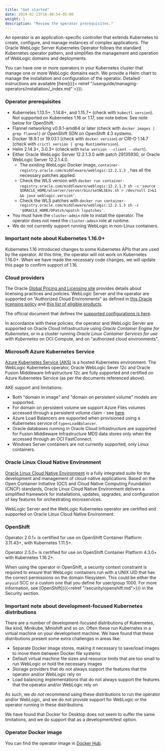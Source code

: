 ```yaml
---
title: "Get started"
date: 2019-02-23T16:40:54-05:00
weight: 1
description: "Review the operator prerequisites."
---
```


An operator is an application-specific controller that extends Kubernetes to create, configure, and manage instances
of complex applications. The Oracle WebLogic Server Kubernetes Operator follows the standard Kubernetes operator pattern, and
simplifies the management and operation of WebLogic domains and deployments.

You can have one or more operators in your Kubernetes cluster that manage one or more WebLogic domains each.
We provide a Helm chart to manage the installation and configuration of the operator.
Detailed instructions are available [here]({{< relref "/userguide/managing-operators/installation/_index.md" >}}).


### Operator prerequisites

* Kubernetes 1.13.5+, 1.14.8+, and 1.15.7+  (check with `kubectl version`).  Not supported on Kubernetes 1.16 or 1.17, see note below.
  See note below for OpenShift.
* Flannel networking v0.9.1-amd64 or later (check with `docker images | grep flannel`) *or* OpenShift SDN on OpenShift 4.3 systems.
* Docker 18.9.1 or 19.03.1 (check with `docker version`) *or* CRI-O 1.14.7 (check with `crictl version | grep RuntimeVersion`).
* Helm 2.14.3+, 3.0.3+ (check with `helm version --client --short`).
* Either Oracle WebLogic Server 12.2.1.3.0 with patch 29135930, or Oracle WebLogic Server 12.2.1.4.0.
   * The existing WebLogic Docker image, `container-registry.oracle.com/middleware/weblogic:12.2.1.3 `,
   has all the necessary patches applied.
   * Check the WLS version with `docker run container-registry.oracle.com/middleware/weblogic:12.2.1.3 sh -c` `'source $ORACLE_HOME/wlserver/server/bin/setWLSEnv.sh > /dev/null 2>&1 && java weblogic.version'`.
   * Check the WLS patches with `docker run container-registry.oracle.com/middleware/weblogic:12.2.1.3 sh -c` `'$ORACLE_HOME/OPatch/opatch lspatches'`.
* You must have the `cluster-admin` role to install the operator.  The operator does 
  not need the `cluster-admin` role at runtime.
* We do not currently support running WebLogic in non-Linux containers.

### Important note about Kubernetes 1.16.0+

Kubernetes 1.16 introduced changes to some Kubernetes APIs that are used by the operator.
At this time, the operator will not work on Kubernetes 1.16.0+.
When we have made the necessary code changes, we will update this page to confirm support of 1.16.

### Cloud providers

The Oracle [Global Pricing and Licensing site](https://www.oracle.com/corporate/pricing/specialty-topics.html)
provides details about licensing practices and policies.
WebLogic Server and the operator are supported on "Authorized Cloud Environments" as defined in
[this Oracle licensing policy](https://www.oracle.com/assets/cloud-licensing-070579.pdf) and
[this list of eligible products](http://www.oracle.com/us/corporate/pricing/authorized-cloud-environments-3493562.pdf).

The official document that defines the [supported configurations is here](https://www.oracle.com/middleware/technologies/ias/oracleas-supported-virtualization.html).

In accordance with these policies, the operator and WebLogic Server are supported on Oracle Cloud
Infrastructure using *Oracle Container Engine for Kubernetes*, or in a cluster running *Oracle Linux
Container Services for use with Kubernetes* on OCI Compute, and on "authorized cloud environments".

### Microsoft Azure Kubernetes Service

[Azure Kubernetes Service (AKS)](https://docs.microsoft.com/en-us/azure/aks/) is a hosted Kubernetes environment.  The WebLogic Kubernetes
operator, Oracle WebLogic Sever 12c and Oracle Fusion Middleware Infrastructure 12c are fully supported and certified on Azure Kubernetes Service (as per the documents
referenced above). 

AKE support and limitations: 

* Both "domain in image" and "domain on persistent volume" models are supported.  
* For domain on persistent volume we support Azure Files volumes accessed through 
  a persistent volume claim - see [here](https://docs.microsoft.com/en-us/azure/aks/azure-files-volume).
* Azure Load Balancers are supported when provisioned using a Kubernetes service of `type=LoadBalancer`.
* Oracle databases running in Oracle Cloud Infrastructure are supported for Fusion Middleware 
  Infrastructure MDS data stores only when the accessed through an OCI FastConnect.
* Windows Server containers are not currently supported, only Linux containers.

### Oracle Linux Cloud Native Environment

[Oracle Linux Cloud Native Environment](https://docs.oracle.com/en/operating-systems/olcne/) is a fully integrated suite for the development and management of cloud-native applications. Based on the Open Container Initiative (OCI) and Cloud Native Computing Foundation (CNCF) standards, Oracle Linux Cloud Native Environment delivers a simplified framework for installations, updates, upgrades, and configuration of key features for orchestrating microservices.

WebLogic Server and the WebLogic Kubernetes operator are certified and supported on Oracle Linux Cloud Native Environment.


### OpenShift

Operator 2.0.1+ is certified for use on OpenShift Container Platform 3.11.43+, with Kubernetes 1.11.5+.  

Operator 2.5.0+ is certified for use on OpenShift Container Platform 4.3.0+ with Kubernetes 1.16.2+.

When using the operator in OpenShift, a security context constraint is required to ensure that WebLogic containers run with a UNIX UID that has the correct permissions on the domain filesystem.
This could be either the `anyuid` SCC or a custom one that you define for user/group 1000. For more information, see [OpenShift]({{<relref "/security/openshift.md">}}) in the Security section.

### Important note about development-focused Kubernetes distributions

There are a number of development-focused distributions of Kubernetes, like kind, Minikube, Minishift and so on.
Often these run Kubernetes in a virtual machine on your development machine.  We have found that these distributions
present some extra challenges in areas like:

* Separate Docker image stores, making it necessary to save/load images to move them between Docker file systems
* Default virtual machine file sizes and resource limits that are too small to run WebLogic or hold the necessary images
* Storage providers that do not always support the features that the operator and/or WebLogic rely on
* Load balancing implementations that do not always support the features that the operator and/or WebLogic rely on

As such, we *do not* recommend using these distributions to run the operator and/or WebLogic, and we do not
provide support for WebLogic or the operator running in these distributions.

We have found that Docker for Desktop does not seem to suffer the same limitations, and we do support that as a
development/test option.

### Operator Docker image

You can find the operator image in
[Docker Hub](https://hub.docker.com/r/oracle/weblogic-kubernetes-operator/).
